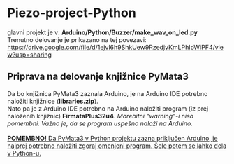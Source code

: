 # Piezo-project-Python
 
glavni projekt je v: <b>Arduino/Python/Buzzer/make_wav_on_led.py</b> <br>
Trenutno delovanje je prikazano na tej povezavi: https://drive.google.com/file/d/1ejvl6h9ShkUew9RzedjvKmLPhlpWiPF4/view?usp=sharing
<br>
## Priprava na delovanje knjižnice PyMata3
Da bo knjižnica PyMata3 zaznala Arduino, je na Arduino IDE potrebno naložiti knjižnice (<b>libraries.zip</b>). <br>
Nato pa je z Arduino IDE potrebno na Arduino naložiti program (iz prej naloženih knjižnic) <b>FirmataPlus32u4</b>. <i>Morebitni "warning"-i niso pomembni. Važno je, da se program uspešno naloži na Arduino.</i>
<br>
<br>
<b><u>POMEMBNO!<u></b> Da PyMata3 v Python projektu zazna priključen Arduino, je najprej potrebno naložiti zgoraj omenjeni program. Šele potem se lahko dela v Python-u.
